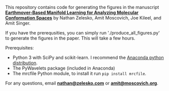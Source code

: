 This repository contains code for generating the figures in the manuscript
[**Earthmover-Based Manifold Learning for Analyzing Molecular Conformation Spaces**](https://web.math.princeton.edu/~jkileel/emd_manifolds_Oct16.pdf) by Nathan Zelesko, Amit Moscovich, Joe Kileel, and Amit Singer.

If you have the prerequsities, you can simply run './produce_all_figures.py' to generate the figures in the paper. This will take a few hours.

Prerequisites:
- Python 3 with SciPy and scikit-learn. I recommend the [Anaconda python distribution](https://www.anaconda.com/distribution/).
- The PyWavelets package (included in Anaconda)
- The mrcfile Python module, to install it run `pip install mrcfile`.


For any questions, email **nathan@zelesko.com** or **amit@moscovich.org**.
